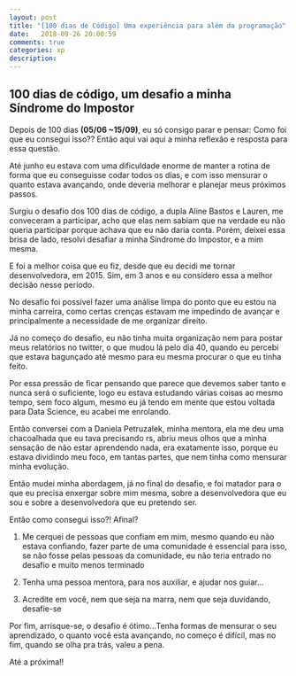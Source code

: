 ```yaml
---
layout: post
title: "[100 dias de Código] Uma experiência para além da programação"
date:   2018-09-26 20:00:59
comments: true
categories: xp
description: 
---
```

## 100 dias de código, um desafio a minha Síndrome do Impostor

Depois de 100 dias **(05/06 ~15/09)**, eu só consigo parar e pensar: Como foi que eu consegui isso?? Então aqui vai aqui a minha reflexão e resposta para essa questão.

Até junho eu estava com uma dificuldade enorme de manter a rotina de forma que eu conseguisse codar todos os dias, e com isso mensurar o quanto estava avançando, onde deveria melhorar e planejar meus próximos passos.

Surgiu o desafio dos 100 dias de código, a dupla Aline Bastos e Lauren, me conveceram a participar, acho que elas nem sabiam que na verdade eu não queria participar porque achava que eu não daria conta. Porém, deixei essa brisa de lado, resolvi desafiar a minha Síndrome do Impostor, e a mim mesma.

E foi a melhor coisa que eu fiz, desde que eu decidi me tornar desenvolvedora, em 2015. Sim, em 3 anos e eu considero essa a melhor decisão nesse período. 

No desafio foi possível fazer uma análise limpa do ponto que eu estou na minha carreira, como certas crenças estavam me impedindo de avançar e principalmente a necessidade de me organizar direito.

Já no começo do desafio, eu não tinha muita organização nem para postar meus relatórios no twitter, o que mudou lá pelo dia 40, quando eu percebi que estava bagunçado até mesmo para eu mesma procurar o que eu tinha feito.

Por essa pressão de ficar pensando que parece que devemos saber tanto e nunca será o suficiente, logo eu estava estudando várias coisas ao mesmo tempo, sem foco algum, mesmo eu já tendo em mente que estou voltada para Data Science, eu acabei me enrolando.

Então conversei com a Daniela Petruzalek, minha mentora, ela me deu uma chacoalhada que eu tava precisando rs, abriu meus olhos que a minha sensação de não estar aprendendo nada, era exatamente isso, porque eu estava dividindo meu foco, em tantas partes, que nem tinha como mensurar minha evolução.

Então mudei minha abordagem, já no final do desafio, e foi matador para o que eu precisa enxergar sobre mim mesma, sobre a desenvolvedora que eu sou e sobre a desenvolvedora que eu pretendo ser.

Então como consegui isso?! Afinal?

1. Me cerquei de pessoas que confiam em mim, mesmo quando eu não estava confiando, fazer parte de uma comunidade é essencial para isso, se não fosse pelas pessoas da comunidade, eu não teria entrado no desafio e muito menos terminado

2. Tenha uma pessoa mentora, para nos auxiliar, e ajudar nos guiar...

3. Acredite em você, nem que seja na marra, nem que seja duvidando, desafie-se


Por fim, arrisque-se, o desafio é ótimo...Tenha formas de mensurar o seu aprendizado, o quanto você esta avançando, no começo é difícil, mas no fim, quando se olha pra trás, valeu a pena.

Até a próxima!!

